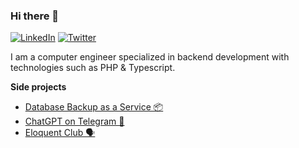 ### Hi there 👋

[![LinkedIn](https://img.shields.io/badge/LinkedIn-connect-blue)](https://www.linkedin.com/in/gregori-pineres)
[![Twitter](https://img.shields.io/twitter/url/https/twitter.com/cloudposse.svg?style=social&label=Follow%20%40gregorip02)](https://twitter.com/gregorip02)

I am a computer engineer specialized in backend development with technologies such as PHP & Typescript.

**Side projects**

- [Database Backup as a Service 📦](https://databasebackup.dev)
- [ChatGPT on Telegram 🤖]([https://t.me/chatgpt4plusbot](https://t.me/ai_telegram_assistant_bot))
- [Eloquent Club 🗣️](https://eloquentclub.com)
